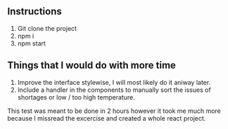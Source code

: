## Instructions 
1. Git clone the project
2. npm i
3. npm start

## Things that I would do with more time

1. Improve the interface stylewise, I will most likely do it aniway later.
2. Include a handler in the components to manually sort the issues of shortages or low / too high temperature.

This test was meant to be done in 2 hours however it took me much more because I missread the excercise and created a whole react project.



